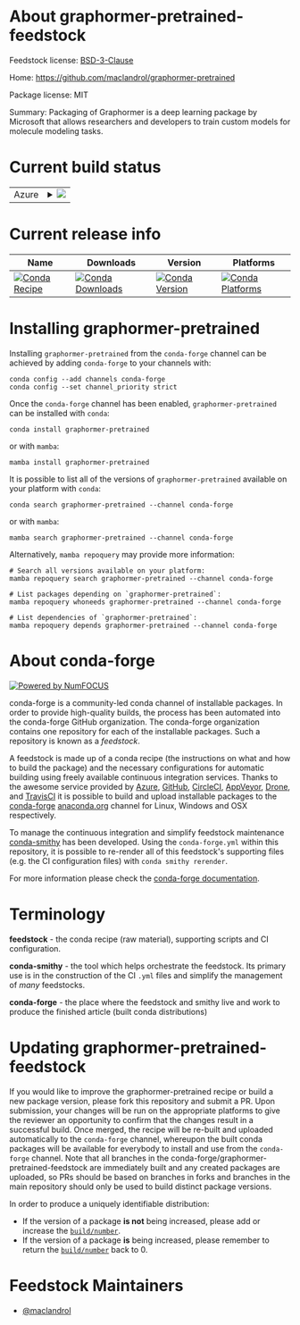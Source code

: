 About graphormer-pretrained-feedstock
=====================================

Feedstock license: [BSD-3-Clause](https://github.com/conda-forge/graphormer-pretrained-feedstock/blob/main/LICENSE.txt)

Home: https://github.com/maclandrol/graphormer-pretrained

Package license: MIT

Summary: Packaging of Graphormer is a deep learning package by Microsoft that allows researchers and developers to train custom models for molecule modeling tasks.

Current build status
====================


<table>
    
  <tr>
    <td>Azure</td>
    <td>
      <details>
        <summary>
          <a href="https://dev.azure.com/conda-forge/feedstock-builds/_build/latest?definitionId=18961&branchName=main">
            <img src="https://dev.azure.com/conda-forge/feedstock-builds/_apis/build/status/graphormer-pretrained-feedstock?branchName=main">
          </a>
        </summary>
        <table>
          <thead><tr><th>Variant</th><th>Status</th></tr></thead>
          <tbody><tr>
              <td>linux_64_python3.10.____cpython</td>
              <td>
                <a href="https://dev.azure.com/conda-forge/feedstock-builds/_build/latest?definitionId=18961&branchName=main">
                  <img src="https://dev.azure.com/conda-forge/feedstock-builds/_apis/build/status/graphormer-pretrained-feedstock?branchName=main&jobName=linux&configuration=linux%20linux_64_python3.10.____cpython" alt="variant">
                </a>
              </td>
            </tr><tr>
              <td>linux_64_python3.11.____cpython</td>
              <td>
                <a href="https://dev.azure.com/conda-forge/feedstock-builds/_build/latest?definitionId=18961&branchName=main">
                  <img src="https://dev.azure.com/conda-forge/feedstock-builds/_apis/build/status/graphormer-pretrained-feedstock?branchName=main&jobName=linux&configuration=linux%20linux_64_python3.11.____cpython" alt="variant">
                </a>
              </td>
            </tr><tr>
              <td>linux_64_python3.12.____cpython</td>
              <td>
                <a href="https://dev.azure.com/conda-forge/feedstock-builds/_build/latest?definitionId=18961&branchName=main">
                  <img src="https://dev.azure.com/conda-forge/feedstock-builds/_apis/build/status/graphormer-pretrained-feedstock?branchName=main&jobName=linux&configuration=linux%20linux_64_python3.12.____cpython" alt="variant">
                </a>
              </td>
            </tr><tr>
              <td>linux_64_python3.9.____cpython</td>
              <td>
                <a href="https://dev.azure.com/conda-forge/feedstock-builds/_build/latest?definitionId=18961&branchName=main">
                  <img src="https://dev.azure.com/conda-forge/feedstock-builds/_apis/build/status/graphormer-pretrained-feedstock?branchName=main&jobName=linux&configuration=linux%20linux_64_python3.9.____cpython" alt="variant">
                </a>
              </td>
            </tr><tr>
              <td>osx_64_python3.10.____cpython</td>
              <td>
                <a href="https://dev.azure.com/conda-forge/feedstock-builds/_build/latest?definitionId=18961&branchName=main">
                  <img src="https://dev.azure.com/conda-forge/feedstock-builds/_apis/build/status/graphormer-pretrained-feedstock?branchName=main&jobName=osx&configuration=osx%20osx_64_python3.10.____cpython" alt="variant">
                </a>
              </td>
            </tr><tr>
              <td>osx_64_python3.11.____cpython</td>
              <td>
                <a href="https://dev.azure.com/conda-forge/feedstock-builds/_build/latest?definitionId=18961&branchName=main">
                  <img src="https://dev.azure.com/conda-forge/feedstock-builds/_apis/build/status/graphormer-pretrained-feedstock?branchName=main&jobName=osx&configuration=osx%20osx_64_python3.11.____cpython" alt="variant">
                </a>
              </td>
            </tr><tr>
              <td>osx_64_python3.12.____cpython</td>
              <td>
                <a href="https://dev.azure.com/conda-forge/feedstock-builds/_build/latest?definitionId=18961&branchName=main">
                  <img src="https://dev.azure.com/conda-forge/feedstock-builds/_apis/build/status/graphormer-pretrained-feedstock?branchName=main&jobName=osx&configuration=osx%20osx_64_python3.12.____cpython" alt="variant">
                </a>
              </td>
            </tr><tr>
              <td>osx_64_python3.9.____cpython</td>
              <td>
                <a href="https://dev.azure.com/conda-forge/feedstock-builds/_build/latest?definitionId=18961&branchName=main">
                  <img src="https://dev.azure.com/conda-forge/feedstock-builds/_apis/build/status/graphormer-pretrained-feedstock?branchName=main&jobName=osx&configuration=osx%20osx_64_python3.9.____cpython" alt="variant">
                </a>
              </td>
            </tr>
          </tbody>
        </table>
      </details>
    </td>
  </tr>
</table>

Current release info
====================

| Name | Downloads | Version | Platforms |
| --- | --- | --- | --- |
| [![Conda Recipe](https://img.shields.io/badge/recipe-graphormer--pretrained-green.svg)](https://anaconda.org/conda-forge/graphormer-pretrained) | [![Conda Downloads](https://img.shields.io/conda/dn/conda-forge/graphormer-pretrained.svg)](https://anaconda.org/conda-forge/graphormer-pretrained) | [![Conda Version](https://img.shields.io/conda/vn/conda-forge/graphormer-pretrained.svg)](https://anaconda.org/conda-forge/graphormer-pretrained) | [![Conda Platforms](https://img.shields.io/conda/pn/conda-forge/graphormer-pretrained.svg)](https://anaconda.org/conda-forge/graphormer-pretrained) |

Installing graphormer-pretrained
================================

Installing `graphormer-pretrained` from the `conda-forge` channel can be achieved by adding `conda-forge` to your channels with:

```
conda config --add channels conda-forge
conda config --set channel_priority strict
```

Once the `conda-forge` channel has been enabled, `graphormer-pretrained` can be installed with `conda`:

```
conda install graphormer-pretrained
```

or with `mamba`:

```
mamba install graphormer-pretrained
```

It is possible to list all of the versions of `graphormer-pretrained` available on your platform with `conda`:

```
conda search graphormer-pretrained --channel conda-forge
```

or with `mamba`:

```
mamba search graphormer-pretrained --channel conda-forge
```

Alternatively, `mamba repoquery` may provide more information:

```
# Search all versions available on your platform:
mamba repoquery search graphormer-pretrained --channel conda-forge

# List packages depending on `graphormer-pretrained`:
mamba repoquery whoneeds graphormer-pretrained --channel conda-forge

# List dependencies of `graphormer-pretrained`:
mamba repoquery depends graphormer-pretrained --channel conda-forge
```


About conda-forge
=================

[![Powered by
NumFOCUS](https://img.shields.io/badge/powered%20by-NumFOCUS-orange.svg?style=flat&colorA=E1523D&colorB=007D8A)](https://numfocus.org)

conda-forge is a community-led conda channel of installable packages.
In order to provide high-quality builds, the process has been automated into the
conda-forge GitHub organization. The conda-forge organization contains one repository
for each of the installable packages. Such a repository is known as a *feedstock*.

A feedstock is made up of a conda recipe (the instructions on what and how to build
the package) and the necessary configurations for automatic building using freely
available continuous integration services. Thanks to the awesome service provided by
[Azure](https://azure.microsoft.com/en-us/services/devops/), [GitHub](https://github.com/),
[CircleCI](https://circleci.com/), [AppVeyor](https://www.appveyor.com/),
[Drone](https://cloud.drone.io/welcome), and [TravisCI](https://travis-ci.com/)
it is possible to build and upload installable packages to the
[conda-forge](https://anaconda.org/conda-forge) [anaconda.org](https://anaconda.org/)
channel for Linux, Windows and OSX respectively.

To manage the continuous integration and simplify feedstock maintenance
[conda-smithy](https://github.com/conda-forge/conda-smithy) has been developed.
Using the ``conda-forge.yml`` within this repository, it is possible to re-render all of
this feedstock's supporting files (e.g. the CI configuration files) with ``conda smithy rerender``.

For more information please check the [conda-forge documentation](https://conda-forge.org/docs/).

Terminology
===========

**feedstock** - the conda recipe (raw material), supporting scripts and CI configuration.

**conda-smithy** - the tool which helps orchestrate the feedstock.
                   Its primary use is in the construction of the CI ``.yml`` files
                   and simplify the management of *many* feedstocks.

**conda-forge** - the place where the feedstock and smithy live and work to
                  produce the finished article (built conda distributions)


Updating graphormer-pretrained-feedstock
========================================

If you would like to improve the graphormer-pretrained recipe or build a new
package version, please fork this repository and submit a PR. Upon submission,
your changes will be run on the appropriate platforms to give the reviewer an
opportunity to confirm that the changes result in a successful build. Once
merged, the recipe will be re-built and uploaded automatically to the
`conda-forge` channel, whereupon the built conda packages will be available for
everybody to install and use from the `conda-forge` channel.
Note that all branches in the conda-forge/graphormer-pretrained-feedstock are
immediately built and any created packages are uploaded, so PRs should be based
on branches in forks and branches in the main repository should only be used to
build distinct package versions.

In order to produce a uniquely identifiable distribution:
 * If the version of a package **is not** being increased, please add or increase
   the [``build/number``](https://docs.conda.io/projects/conda-build/en/latest/resources/define-metadata.html#build-number-and-string).
 * If the version of a package **is** being increased, please remember to return
   the [``build/number``](https://docs.conda.io/projects/conda-build/en/latest/resources/define-metadata.html#build-number-and-string)
   back to 0.

Feedstock Maintainers
=====================

* [@maclandrol](https://github.com/maclandrol/)


